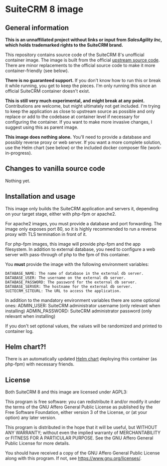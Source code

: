 # SuiteCRM 8 image
## General information

**This is an unnaffiliated project without links or input from *SalesAgility Inc*, which holds trademarked rights to the SuiteCRM brand.**

This repository contains source code of the SuiteCRM 8's unofficial container image. The image is built from the official [upstream source code](https://github.com/salesagility/SuiteCRM-Core). There are minor replacements to the official source code to make it more container-friendly (see below).

**There is no guaranteed support.**  If you don't know how to run this or break it while running, you get to keep the pieces. I'm only running this since an official SuiteCRM container doesn't exist.

**This is still very much experimental, and might break at any point.** Contributions are welcome, but might ultimately not get included. I'm trying to keep the application as close to upstream source as possible and only replace or add to the codebase at container level if necessary for configuring the container. If you want to make more invasive changes, I suggest using this as parent image.

**This image does nothing alone.** You'll need to provide a database and possibly reverse proxy or web server. If you want a more complete solution, use the Helm chart (see below) or the included docker composer file (work-in-progress). 

## Changes to vanilla source code
Nothing yet.

## Installation and usage
This image only builds the SuiteCRM application and servers it, depending on your target stage, either with php-fpm or apache2.

For apache2 images, you must provide a database and port forwarding. The image only exposes port 80, so it is highly recommended to run a reverse proxy with TLS termination in front of it. 

For php-fpm images, this image will provide php-fpm and the app filesystem. In addition to external database, you need to configure a web server with pass-through of php to the fpm of this container.

You **must** provide the image with the following environment variables:

	DATABASE_NAME: The name of database in the external db server.
	DATABASE_USER: The username on the external db server.
	DATABASE_PASSWORD: The password for the external db server.
	DATABASE_SERVER: The hostname for the external db server.
	SUITECRM_SITEURL: The URL to access the application.

In addition to the mandatory environment variables there are some optional ones:
    ADMIN_USER: SuiteCRM administrator username (only relevant when installing)
    ADMIN_PASSWORD: SuiteCRM administrator password (only relevant when installing)

If you don't set optional values, the values will be randomized and printed to container log.

## Helm chart?!
There is an automatically updated [Helm chart](https://github.com/TLii/SuiteCRM8-chart) deploying this container (as php-fpm) with necessary friends.

## License
Both SuiteCRM 8 and this image are licensed under AGPL3:

This program is free software: you can redistribute it and/or modify it under the terms of the GNU Affero General Public License as published by the Free Software Foundation, either version 3 of the License, or (at your option) any later version.

This program is distributed in the hope that it will be useful, but WITHOUT ANY WARRANTY; without even the implied warranty of MERCHANTABILITY or FITNESS FOR A PARTICULAR PURPOSE.  See the GNU Affero General Public License for more details.

You should have received a copy of the GNU Affero General Public License along with this program.  If not, see <https://www.gnu.org/licenses/>.  